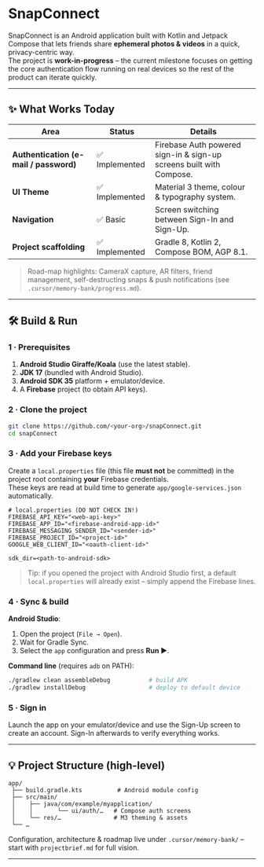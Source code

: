 # SnapConnect

SnapConnect is an Android application built with Kotlin and Jetpack Compose that lets friends share **ephemeral photos & videos** in a quick, privacy-centric way.  
The project is **work-in-progress** – the current milestone focuses on getting the core authentication flow running on real devices so the rest of the product can iterate quickly.

---

## ✨ What Works Today

| Area | Status | Details |
|------|--------|---------|
| **Authentication (e-mail / password)** | ✅ Implemented | Firebase Auth powered sign-in & sign-up screens built with Compose. |
| **UI Theme** | ✅ Implemented | Material 3 theme, colour & typography system. |
| **Navigation** | ✅ Basic | Screen switching between Sign-In and Sign-Up. |
| **Project scaffolding** | ✅ Implemented | Gradle 8, Kotlin 2, Compose BOM, AGP 8.1. |

> Road-map highlights: CameraX capture, AR filters, friend management, self-destructing snaps & push notifications (see `.cursor/memory-bank/progress.md`).

---

## 🛠️  Build & Run

### 1&nbsp;·&nbsp;Prerequisites

1. **Android Studio Giraffe/Koala** (use the latest stable).  
2. **JDK 17** (bundled with Android Studio).  
3. **Android SDK 35** platform + emulator/device.  
4. A **Firebase** project (to obtain API keys).

### 2&nbsp;·&nbsp;Clone the project

```bash
git clone https://github.com/<your-org>/snapConnect.git
cd snapConnect
```

### 3&nbsp;·&nbsp;Add your Firebase keys

Create a `local.properties` file (this file **must not** be committed) in the project root containing **your** Firebase credentials.  
These keys are read at build time to generate `app/google-services.json` automatically.

```properties
# local.properties (DO NOT CHECK IN!)
FIREBASE_API_KEY="<web-api-key>"
FIREBASE_APP_ID="<firebase-android-app-id>"
FIREBASE_MESSAGING_SENDER_ID="<sender-id>"
FIREBASE_PROJECT_ID="<project-id>"
GOOGLE_WEB_CLIENT_ID="<oauth-client-id>"

sdk_dir=<path-to-android-sdk>
```

> Tip: if you opened the project with Android Studio first, a default `local.properties` will already exist – simply append the Firebase lines.

### 4&nbsp;·&nbsp;Sync & build

**Android Studio**:  
1. Open the project (`File → Open`).  
2. Wait for Gradle Sync.  
3. Select the `app` configuration and press **Run ▶**.

**Command line** (requires `adb` on PATH):

```bash
./gradlew clean assembleDebug           # build APK
./gradlew installDebug                  # deploy to default device
```

### 5&nbsp;·&nbsp;Sign in

Launch the app on your emulator/device and use the Sign-Up screen to create an account. Sign-In afterwards to verify everything works.

---

## 💡  Project Structure (high-level)

```text
app/
 ├── build.gradle.kts          # Android module config
 ├── src/main/
 │    ├── java/com/example/myapplication/
 │    │       └── ui/auth/…   # Compose auth screens
 │    └── res/…               # M3 theming & assets
 └── …
```

Configuration, architecture & roadmap live under `.cursor/memory-bank/` – start with `projectbrief.md` for full vision.

---
